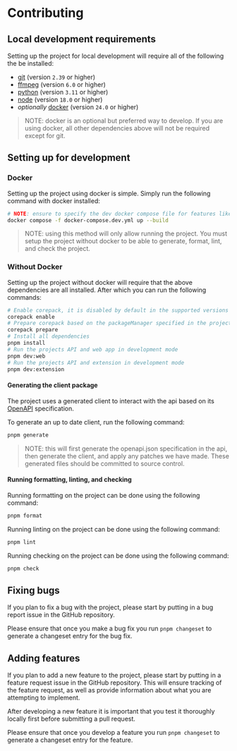 # Contributing

## Local development requirements

Setting up the project for local development will require all of the following the be installed:

- [git](https://git-scm.com/) (version `2.39` or higher)
- [ffmpeg](https://ffmpeg.org/) (version `6.0` or higher)
- [python](https://www.python.org/) (version `3.11` or higher)
- [node](https://nodejs.org/en) (version `18.0` or higher)
- *optionally* [docker](https://www.docker.com/) (version `24.0` or higher)

> NOTE: docker is an optional but preferred way to develop. If you are using docker, all other dependencies above will not be required except for git.

## Setting up for development

### Docker

Setting up the project using docker is simple. Simply run the following command with docker installed:

```sh
# NOTE: ensure to specify the dev docker compose file for features like hot reload when code changes
docker compose -f docker-compose.dev.yml up --build
```

> NOTE: using this method will only allow running the project. You must setup the project without docker to be able to generate, format, lint, and check the project.

### Without Docker

Setting up the project without docker will require that the above dependencies are all installed. After which you can run the following commands:

```sh
# Enable corepack, it is disabled by default in the supported versions of NodeJS
corepack enable
# Prepare corepack based on the packageManager specified in the projects package.json
corepack prepare
# Install all dependencies
pnpm install
# Run the projects API and web app in development mode
pnpm dev:web
# Run the projects API and extension in development mode
pnpm dev:extension
```

#### Generating the client package

The project uses a generated client to interact with the api based on its [OpenAPI](https://www.openapis.org/) specification.

To generate an up to date client, run the following command:

```sh
pnpm generate
```

> NOTE: this will first generate the openapi.json specification in the api, then generate the client, and apply any patches we have made. These generated files should be committed to source control.

#### Running formatting, linting, and checking

Running formatting on the project can be done using the following command:

```sh
pnpm format
```

Running linting on the project can be done using the following command:

```sh
pnpm lint
```

Running checking on the project can be done using the following command:

```sh
pnpm check
```

## Fixing bugs

If you plan to fix a bug with the project, please start by putting in a bug report issue in the GitHub repository.

Please ensure that once you make a bug fix you run `pnpm changeset` to generate a changeset entry for the bug fix.

## Adding features

If you plan to add a new feature to the project, please start by putting in a feature request issue in the GitHub repository. This will ensure tracking of the feature request, as well as provide information about what you are attempting to implement.

After developing a new feature it is important that you test it thoroughly locally first before submitting a pull request.

Please ensure that once you develop a feature you run `pnpm changeset` to generate a changeset entry for the feature.

